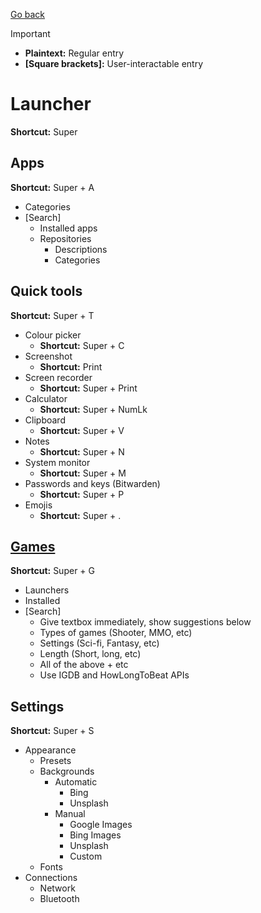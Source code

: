 [Go back](../README.md)

> [!IMPORTANT]
> - **Plaintext:** Regular entry
> - **[Square brackets]:** User-interactable entry

# Launcher
**Shortcut:** Super

## Apps
**Shortcut:** Super + A
- Categories
- \[Search\]
    - Installed apps
    - Repositories
        - Descriptions
        - Categories

## Quick tools
**Shortcut:** Super + T
- Colour picker
    - **Shortcut:** Super + C
- Screenshot
    - **Shortcut:** Print
- Screen recorder
    - **Shortcut:** Super + Print
- Calculator
    - **Shortcut:** Super + NumLk
- Clipboard
    - **Shortcut:** Super + V
- Notes
    - **Shortcut:** Super + N
- System monitor
    - **Shortcut:** Super + M
- Passwords and keys (Bitwarden)
    - **Shortcut:** Super + P
- Emojis
    - **Shortcut:** Super + .

## [Games](/Launcher/Games/README.md)
**Shortcut:** Super + G
- Launchers
- Installed
- \[Search\]
    - Give textbox immediately, show suggestions below
    - Types of games (Shooter, MMO, etc)
    - Settings (Sci-fi, Fantasy, etc)
    - Length (Short, long, etc)
    - All of the above + etc
    - Use IGDB and HowLongToBeat APIs

## Settings
**Shortcut:** Super + S
- Appearance
    - Presets
    - Backgrounds
        - Automatic
            - Bing
            - Unsplash
        - Manual
            - Google Images
            - Bing Images
            - Unsplash
            - Custom
    - Fonts
- Connections
    - Network
    - Bluetooth
